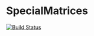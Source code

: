 # SpecialMatrices

[![Build Status](https://travis-ci.org/gragusa/SpecialMatrices.jl.svg?branch=master)](https://travis-ci.org/gragusa/SpecialMatrices.jl)

